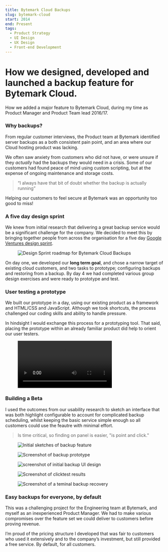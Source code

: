 ```yaml
---
title: Bytemark Cloud Backups
slug: bytemark-cloud
start: 2014
end: Present
tags:
  - Product Strategy
  - UI Design
  - UX Design
  - Front-end Development
---
```


<div class="article__header" style="background-image: url('/articles/bytemark-cloud/how-might-we.jpg')">
  <h1>
    <span>
      How we designed, developed and launched a backup feature for Bytemark Cloud.
    </span>
  </h1>
</div>

<p class="article__meta">
  How we added a major feature to Bytemark Cloud, during my time as Product Manager and Product Team lead 2016/17.
</p>

### Why backups?

From regular customer interviews, the Product team at Bytemark identified server backups as a both consistent pain point, and an area where our Cloud hosting product was lacking.

We often saw anxiety from customers who did not have, or were unsure if they *actually* had the backups they would need in a crisis. Some of our customers had found peace of mind using custom scripting, but at the expense of ongoing maintenance and storage costs.

> “I always have that bit of doubt whether the backup is actually running”

Helping our customers to feel secure at Bytemark was an opportunity too good to miss!

### A five day design sprint

We knew from initial research that delivering a great backup service would be a significant challenge for the company. We decided to meet this by bringing together people from across the organisation for a five day [Google Ventures design sprint](http://www.gv.com/sprint/).

<figure class="article__figure is-wide">
  <img src="/articles/bytemark-cloud/bytemark-cloud-sprint-roadmap.jpg" alt="Design Sprint roadmap for Bytemark Cloud Backups" />
</figure>

On day one, we developed our **long term goal**, and chose a narrow target of existing cloud customers, and two tasks to prototype; configuring backups and restoring from a backup. By day 4 we had completed various group design exercises and were ready to prototype and test.

### User testing a prototype

We built our prototype in a day, using our existing product as a framework and HTML/CSS and JavaScript. Although we took shortcuts, the process challenged our coding skills and ability to handle pressure.

In hindsight I would exchange this process for a prototyping tool. That said, placing the prototype within an already familiar product did help to orient our user testers.

<figure class="article__figure">
  <div class="fluid-video one-to-zero-six-eight">
    <video title="Video of prototype backup feature" controls="true" preload="auto">
      <source src="/articles/bytemark-cloud/backup-prototype.mp4" />
    </video>
  </div>
</figure>

### Building a Beta

I used the outcomes from our usability research to sketch an interface that was both highlight configurable to account for complicated backup scheduling, whilst keeping the basic service simple enough so all customers could use the feautre with minimal effort.

> Is time critical, so finding on panel is easier, "is point and click."

<div class="article_images">
  <figure>
    <img src="/articles/bytemark-cloud/sketches.jpg" alt="Initial sketches of backup feature" />
  </figure>
  <figure>
    <img src="/articles/bytemark-cloud/prototype-screenshot3.png" alt="Screenshot of backup prototype" />
  </figure>
  <figure>
    <img src="/articles/bytemark-cloud/prototype-screenshot4.png" alt="screenshot of initial backup UI design" />
  </figure>
  <figure>
    <img src="/articles/bytemark-cloud/clicktest.png" alt="Screenshot of clicktest results" />
  </figure>
  <figure>
    <img src="/articles/bytemark-cloud/terminal-prototype.jpg" alt="Screenshot of a teminal backup recovery" />
  </figure>
</div>

### Easy backups for everyone, by default

This was a challenging project for the Engineering team at Bytemark, and myself as an inexperienced Product Manager. We had to make various compromises over the feature set we could deliver to customers before proving revenue.

I’m proud of the pricing structure I developed that was fair to customers who used it extensively and to the company’s investment, but still provided a free service. By default, for all customers.
